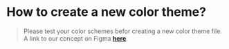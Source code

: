 # How to create a new color theme?
> Please test your color schemes befor creating a new color theme file. A link to our concept on Figma [**here**](https://www.figma.com/file/YrQODDIvKG4ERbWRDDyUuV/CodeMaster-Concept?type=design&node-id=1%3A2&mode=design&t=9ElBiWUm3aXjpW1G-1).



